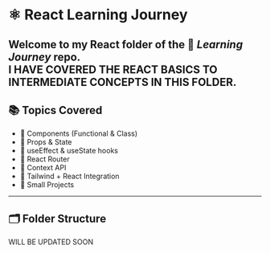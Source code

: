 
# ⚛️ React Learning Journey  

Welcome to my **React folder** of the 🚀 *Learning Journey* repo.    
I HAVE COVERED THE REACT BASICS TO INTERMEDIATE CONCEPTS IN THIS FOLDER.
---

## 📚 Topics Covered  

- 🔹 Components (Functional & Class)  
- 🔹 Props & State  
- 🔹 useEffect & useState hooks  
- 🔹 React Router  
- 🔹 Context API  
- 🔹 Tailwind + React Integration  
- 🔹 Small Projects  
---

## 🗂️ Folder Structure  
 WILL BE UPDATED SOON
 

